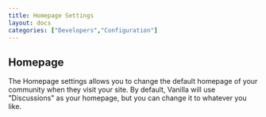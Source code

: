 ```yaml
---
title: Homepage Settings
layout: docs
categories: ["Developers","Configuration"]
---
```

## Homepage

The Homepage settings allows you to change the default homepage of your community when they visit your site.  By default, Vanilla will use "Discussions" as your homepage, but you can change it to whatever you like.
